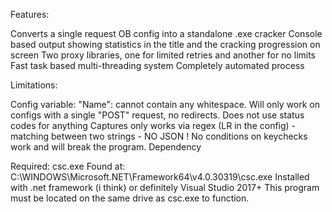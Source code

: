 
Features:

Converts a single request OB config into a standalone .exe cracker
Console based output showing statistics in the title and the cracking progression on screen
Two proxy libraries, one for limited retries and another for no limits
Fast task based multi-threading system
Completely automated process




Limitations:

Config variable: "Name": cannot contain any whitespace.
Will only work on configs with a single "POST" request, no redirects.
Does not use status codes for anything
Captures only works via regex (LR in the config) - matching between two strings - NO JSON !
No conditions on keychecks work and will break the program.
Dependency

Required: csc.exe
	Found at: C:\WINDOWS\Microsoft.NET\Framework64\v4.0.30319\csc.exe
	Installed with .net framework (i think) or definitely Visual Studio 2017+
	This program must be located on the same drive as csc.exe to function. 